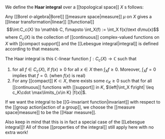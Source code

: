 We define the **Haar integral** over a [[topological space]] $X$ s follows: 

Any [[Borel σ-algebra|Borel]] [[measure space|measure]] $\mu$ on $X$ gives a [[linear transformation|linear]] [[functional]] $$\int:C_c(X) \to \mathbb C, f\mapsto \int_X(f) := \int_X f(x)\text d\mu(x)$$ where $C_c(X)$ is the collection of [[continuous]] complex-valued functions on $X$ with [[compact support]] and the [[Lebesgue integral|integral]] is defined according to that measure.

The Haar integral is this $\mathbb C$-linear function $\int:C_c(X) \to \mathbb C$  such that
1. for all $f\in C_c(X)$, if $f(x) \geq 0$ for all $x\in X$ then $\int_X f \geq 0$. Moreover, $\int_X f= 0$ implies that $f=0$.  (when $f(x)$ is real)
2. For any [[compact]] $K\subset X$, there exists some $c_K\geq 0$ such that for all [[continuous]] functions with [[support]] in $K$, $\left|\int_X f\right| \leq c_K\cdot \max\limits_{x\in K} |f(x)|$.

If we want the integral to be [[G-invariant function|invariant]] with respect to the [[group action|action of a group]], we choose the [[measure space|measure]] to be the [[Haar measure]].

Also keep in mind that this is in fact a special case of the [[Lebesgue integral]]! All of those [[properties of the integral]] still apply here with no extra work!